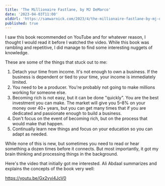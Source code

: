 ```yaml
---
title: 'The Millionaire Fastlane, by MJ DeMarco'
date: '2023-04-03T11:00'
oldUrl: 'https://samwarnick.com/2023/4/the-millionaire-fastlane-by-mj-demarco'
published: true
---
```


I saw this book recommended on YouTube and for whatever reason, I thought I would read it before I watched the video. While this book was rambling and repetitive, I did manage to find some interesting nuggets of knowledge.

These are some of the things that stuck out to me:

1. Detach your time from income. It's not enough to own a business. If the business is dependent or tied to your time, your income is immediately limited.
2. You need to be a producer. You're probably not going to make millions working for someone else.
3. Becoming rich is not easy, but it can be done "quickly". You are the best investment you can make. The market will give you 5–8% on your money over 40+ years, but you can get many times that if you are dedicated and passionate enough to build a business.
4. Don't focus on the event of becoming rich, but on the process that would make that happen.
5. Continually learn new things and focus on your education so you can adapt as needed.

While none of this is new, but sometimes you need to read or hear something a dozen times before it connects. But most importantly, it got my brain thinking and processing things in the background.

Here's the video that initially got me interested. Ali Abdaal summarizes and explains the concepts of the book very well:

https://youtu.be/Gx2vyi4JcV0

